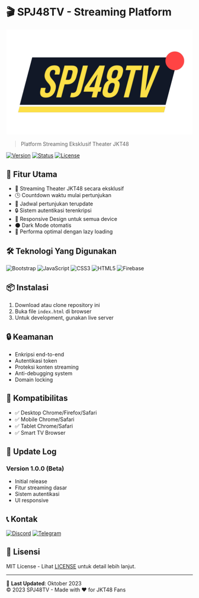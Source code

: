 # 🎬 SPJ48TV - Streaming Platform

![SPJ48TV Logo](./assets/logo.png)

> Platform Streaming Eksklusif Theater JKT48

[![Version](https://img.shields.io/badge/Version-1.0.0-gold.svg)](https://spj48tv.github.io)
[![Status](https://img.shields.io/badge/Status-Beta-gold.svg)](https://spj48tv.github.io)
[![License](https://img.shields.io/badge/License-MIT-gold.svg)](LICENSE)

## 🌟 Fitur Utama

- 🎥 Streaming Theater JKT48 secara eksklusif
- 🕒 Countdown waktu mulai pertunjukan
- 📅 Jadwal pertunjukan terupdate
- 🔒 Sistem autentikasi terenkripsi
- 📱 Responsive Design untuk semua device
- 🌑 Dark Mode otomatis
- 🚀 Performa optimal dengan lazy loading

## 🛠 Teknologi Yang Digunakan

![Bootstrap](https://img.shields.io/badge/Bootstrap_5-563D7C?style=for-the-badge&logo=bootstrap&logoColor=white)
![JavaScript](https://img.shields.io/badge/JavaScript-F7DF1E?style=for-the-badge&logo=javascript&logoColor=black)
![CSS3](https://img.shields.io/badge/CSS3-1572B6?style=for-the-badge&logo=css3&logoColor=white)
![HTML5](https://img.shields.io/badge/HTML5-E34F26?style=for-the-badge&logo=html5&logoColor=white)
![Firebase](https://img.shields.io/badge/Firebase-FFCA28?style=for-the-badge&logo=firebase&logoColor=black)

## 📦 Instalasi

1. Download atau clone repository ini
2. Buka file `index.html` di browser
3. Untuk development, gunakan live server

## 🔒 Keamanan

- Enkripsi end-to-end
- Autentikasi token
- Proteksi konten streaming
- Anti-debugging system
- Domain locking

## 📱 Kompatibilitas

- ✅ Desktop Chrome/Firefox/Safari
- ✅ Mobile Chrome/Safari
- ✅ Tablet Chrome/Safari
- ✅ Smart TV Browser

## 🔄 Update Log

### Version 1.0.0 (Beta)
- Initial release
- Fitur streaming dasar
- Sistem autentikasi
- UI responsive

## 📞 Kontak

[![Discord](https://img.shields.io/badge/Discord-SPJ48TV-7289DA?style=for-the-badge&logo=discord&logoColor=white)](https://discord.gg/spj48tv)
[![Telegram](https://img.shields.io/badge/Telegram-SPJ48TV-26A5E4?style=for-the-badge&logo=telegram&logoColor=white)](https://t.me/spj48tv)

## 📄 Lisensi

MIT License - Lihat [LICENSE](LICENSE) untuk detail lebih lanjut.

---

🔄 **Last Updated**: Oktober 2023  
© 2023 SPJ48TV - Made with ❤️ for JKT48 Fans